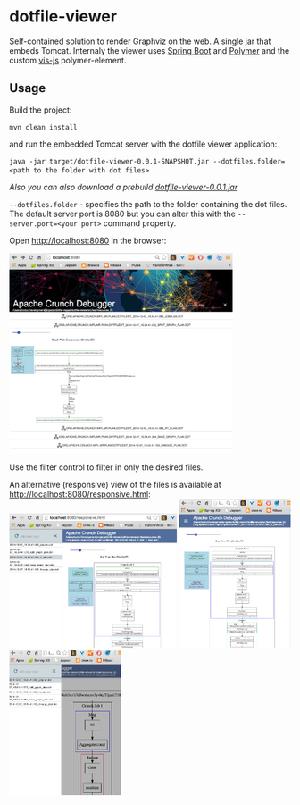 # dotfile-viewer
Self-contained solution to render Graphviz on the web. A single jar that embeds Tomcat. 
Internaly the viewer uses [Spring Boot](http://projects.spring.io/spring-boot/) and [Polymer](https://www.polymer-project.org/) and the custom [vis-js](http://tzolov.github.io/viz-js/components/viz-js) polymer-element.

## Usage
Build the project: 
```
mvn clean install
```
and run the embedded Tomcat server with the dotfile viewer application:
```
java -jar target/dotfile-viewer-0.0.1-SNAPSHOT.jar --dotfiles.folder=<path to the folder with dot files>
```
*Also you can also download a prebuild  [dotfile-viewer-0.0.1.jar](https://www.dropbox.com/s/9clhiihu8bcwxd1/dotfile-viewer-0.0.1.jar)*

`--dotfiles.folder` - specifies the path to the folder containing the dot files.
The default server port is 8080 but you can alter this with the `--server.port=<your port>` command property.

Open [http://localhost:8080](http://localhost:8080) in the browser: 

<img src="https://raw.githubusercontent.com/tzolov/dotfile-viewer/master/doc/Screen%20Shot%202015-01-07%20at%205.22.47%20PM.png" alt="alt text" width="400">

Use the filter control to filter in only the desired files.

An alternative (responsive) view of the files is available at [http://localhost:8080/responsive.html](http://localhost:8080/responsive.html):
<img src="https://raw.githubusercontent.com/tzolov/dotfile-viewer/master/doc/Screen%20Shot%202015-01-07%20at%205.23.39%20PM.png" alt="responsive view 1" width="300">
<img src="https://raw.githubusercontent.com/tzolov/dotfile-viewer/master/doc/Screen%20Shot%202015-01-07%20at%205.24.12%20PM.png" alt="responsive view 2" width="200">
<img src="https://raw.githubusercontent.com/tzolov/dotfile-viewer/master/doc/Screen%20Shot%202015-01-07%20at%205.24.25%20PM.png" alt="responsive view 3" width="200">




